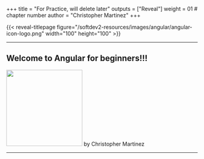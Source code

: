 +++
title = "For Practice, will delete later"
outputs = ["Reveal"]
weight = 01 # chapter number
author = "Christopher Martinez"
+++

{{< reveal-titlepage figure="/softdev2-resources/images/angular/angular-icon-logo.png" width="100" height="100" >}}
  
---

## Welcome to Angular for beginners!!!

 <img src="/softdev2-resources/images/angular/angular-icon-logo.png" width="200" height="200">
by Christopher Martinez
 
---
